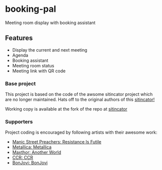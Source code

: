 # booking-pal

Meeting room display with booking assistant

## Features

* Display the current and next meeting
* Agenda
* Booking assistant
* Meeting room status
* Meeting link with QR code

### Base project

This project is based on the code of the awsome sitincator project which are no longer maintained. Hats off to the original authors of this [sitincator!](https://github.com/simplificator/sitincator)

Working copy is available at the fork of the repo at [sitincator](https://github.com/Lilanga/sitincator)

### Supporters

Project coding is encouraged by following artists with their awesome work:

* [Manic Street Preachers: Resistance Is Futile](https://open.spotify.com/album/1R2rsEUqXjIvAbzM0yHrxA)
* [Metallica: Metallica](https://open.spotify.com/album/2Kh43m04B1UkVcpcRa1Zug)
* [Maxthor: Another World](https://open.spotify.com/album/3tklE2Fgw1hCIUstIwPBJF)
* [CCR: CCR](https://open.spotify.com/artist/3IYUhFvPQItj6xySrBmZkd)
* [BonJovi: BonJovi](https://open.spotify.com/artist/58lV9VcRSjABbAbfWS6skp)
